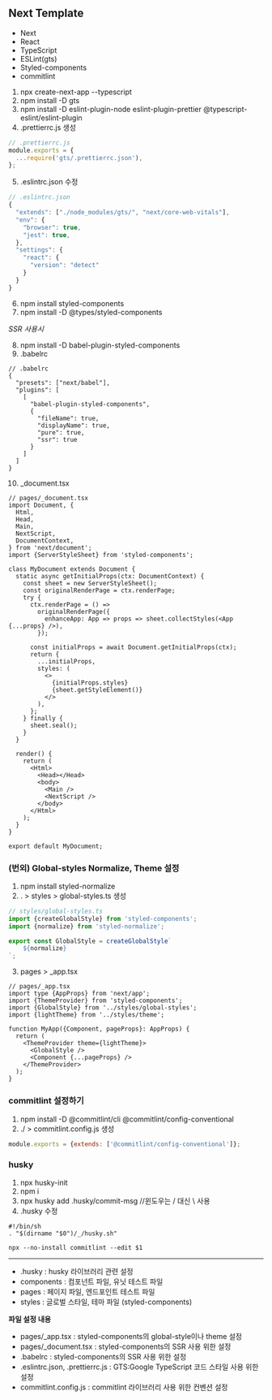 ## Next Template

- Next
- React
- TypeScript
- ESLint(gts)
- Styled-components
- commitlint

1. npx create-next-app --typescript
2. npm install -D gts
3. npm install -D eslint-plugin-node eslint-plugin-prettier @typescript-eslint/eslint-plugin
4. .prettierrc.js 생성

```js
// .prettierrc.js
module.exports = {
  ...require('gts/.prettierrc.json'),
};
```

5. .eslintrc.json 수정

```js
// .eslintrc.json
{
  "extends": ["./node_modules/gts/", "next/core-web-vitals"],
  "env": {
    "browser": true,
    "jest": true,
  },
  "settings": {
    "react": {
      "version": "detect"
    }
  }
}
```

6. npm install styled-components
7. npm install -D @types/styled-components

_SSR 사용시_

8. npm install -D babel-plugin-styled-components
9. .babelrc

```
// .babelrc
{
  "presets": ["next/babel"],
  "plugins": [
    [
      "babel-plugin-styled-components",
      {
        "fileName": true,
        "displayName": true,
        "pure": true,
        "ssr": true
      }
    ]
  ]
}
```

10. \_document.tsx

```tsx
// pages/_document.tsx
import Document, {
  Html,
  Head,
  Main,
  NextScript,
  DocumentContext,
} from 'next/document';
import {ServerStyleSheet} from 'styled-components';

class MyDocument extends Document {
  static async getInitialProps(ctx: DocumentContext) {
    const sheet = new ServerStyleSheet();
    const originalRenderPage = ctx.renderPage;
    try {
      ctx.renderPage = () =>
        originalRenderPage({
          enhanceApp: App => props => sheet.collectStyles(<App {...props} />),
        });

      const initialProps = await Document.getInitialProps(ctx);
      return {
        ...initialProps,
        styles: (
          <>
            {initialProps.styles}
            {sheet.getStyleElement()}
          </>
        ),
      };
    } finally {
      sheet.seal();
    }
  }

  render() {
    return (
      <Html>
        <Head></Head>
        <body>
          <Main />
          <NextScript />
        </body>
      </Html>
    );
  }
}

export default MyDocument;
```

### (번외) Global-styles Normalize, Theme 설정

1. npm install styled-normalize
2. . > styles > global-styles.ts 생성

```ts
// styles/global-styles.ts
import {createGlobalStyle} from 'styled-components';
import {normalize} from 'styled-normalize';

export const GlobalStyle = createGlobalStyle`
    ${normalize}
`;
```

3. pages > \_app.tsx

```tsx
// pages/_app.tsx
import type {AppProps} from 'next/app';
import {ThemeProvider} from 'styled-components';
import {GlobalStyle} from '../styles/global-styles';
import {lightTheme} from '../styles/theme';

function MyApp({Component, pageProps}: AppProps) {
  return (
    <ThemeProvider theme={lightTheme}>
      <GlobalStyle />
      <Component {...pageProps} />
    </ThemeProvider>
  );
}
```

### commitlint 설정하기

1. npm install -D @commitlint/cli @commitlint/config-conventional
2. ./ > commitlint.config.js 생성

```js
module.exports = {extends: ['@commitlint/config-conventional']};
```

### husky

1. npx husky-init
2. npm i
3. npx husky add .husky/commit-msg //윈도우는 / 대신 \ 사용
4. .husky 수정

```
#!/bin/sh
. "$(dirname "$0")/_/husky.sh"

npx --no-install commitlint --edit $1
```

---

- .husky : husky 라이브러리 관련 설정
- components : 컴포넌트 파일, 유닛 테스트 파일
- pages : 페이지 파일, 엔드포인트 테스트 파일
- styles : 글로벌 스타일, 테마 파일 (styled-components)

**파일 설정 내용**

- pages/\_app.tsx : styled-components의 global-style이나 theme 설정
- pages/\_document.tsx : styled-components의 SSR 사용 위한 설정
- .babelrc : styled-components의 SSR 사용 위한 설정
- .eslintrc.json, .prettierrc.js : GTS:Google TypeScript 코드 스타일 사용 위한 설정
- commitlint.config.js : commitlint 라이브러리 사용 위한 컨벤션 설정
